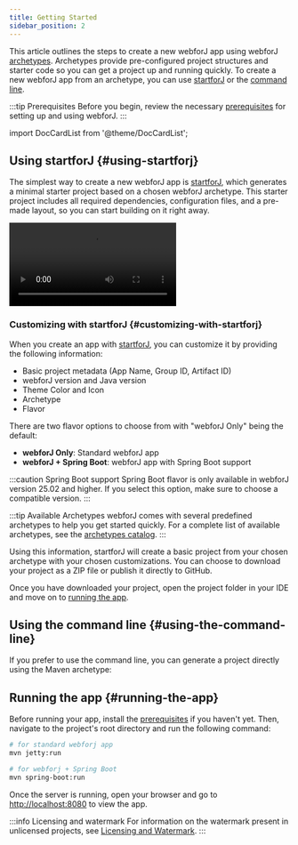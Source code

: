 ```yaml
---
title: Getting Started
sidebar_position: 2
---
```


This article outlines the steps to create a new webforJ app using webforJ [archetypes](../building-ui/archetypes/overview.md). Archetypes provide pre-configured project structures and starter code so you can get a project up and running quickly.
To create a new webforJ app from an archetype, you can use [startforJ](#using-startforj) or the [command line](#using-the-command-line). 

:::tip Prerequisites
Before you begin, review the necessary [prerequisites](./prerequisites) for setting up and using webforJ.
:::

<!-- vale off -->
import DocCardList from '@theme/DocCardList';

<!-- vale on -->

## Using startforJ {#using-startforj}

The simplest way to create a new webforJ app is [startforJ](https://docs.webforj.com/startforj), which generates a minimal starter project based on a chosen webforJ archetype. This starter project includes all required dependencies, configuration files, and a pre-made layout, so you can start building on it right away.

<div class="videos-container">
  <video controls>
    <source src="https://cdn.webforj.com/webforj-documentation/video/archetypes/startforj.mp4" type="video/mp4" />
  </video>
</div>


### Customizing with startforJ {#customizing-with-startforj}

When you create an app with [startforJ](https://docs.webforj.com/startforj), you can customize it by providing the following information:

- Basic project metadata (App Name, Group ID, Artifact ID)  
- webforJ version and Java version
- Theme Color and Icon
- Archetype
- Flavor

There are two flavor options to choose from with "webforJ Only" being the default:
  - **webforJ Only**: Standard webforJ app
  - **webforJ + Spring Boot**: webforJ app with Spring Boot support

:::caution Spring Boot support
Spring Boot flavor is only available in webforJ version 25.02 and higher. If you select this option, make sure to choose a compatible version.
:::

:::tip Available Archetypes
webforJ comes with several predefined archetypes to help you get started quickly. For a complete list of available archetypes, see the [archetypes catalog](../building-ui/archetypes/overview).
:::

Using this information, startforJ will create a basic project from your chosen archetype with your chosen customizations.
You can choose to download your project as a ZIP file or publish it directly to GitHub.

Once you have downloaded your project, open the project folder in your IDE and move on to [running the app](#running-the-app).

## Using the command line {#using-the-command-line}


If you prefer to use the command line, you can generate a project directly using the Maven archetype:

<ComponentArchetype
project="hello-world"
flavor="webforj"
/>

## Running the app {#running-the-app}

Before running your app, install the [prerequisites](./prerequisites.md) if you haven't yet. 
Then, navigate to the project's root directory and run the following command:

```bash
# for standard webforj app
mvn jetty:run

# for webforj + Spring Boot
mvn spring-boot:run
```

Once the server is running, open your browser and go to [http://localhost:8080](http://localhost:8080) to view the app.

:::info Licensing and watermark
For information on the watermark present in unlicensed projects, see [Licensing and Watermark](../configuration/licensing-and-watermark).
:::
